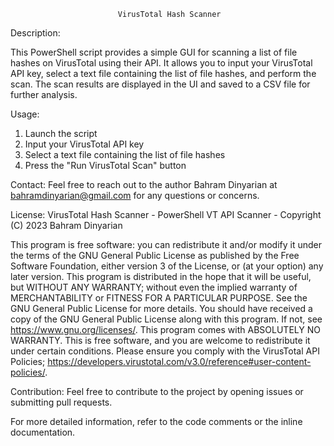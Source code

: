 							VirusTotal Hash Scanner
Description:

This PowerShell script provides a simple GUI for scanning a list of file hashes on VirusTotal using their API. It allows you to input your VirusTotal API key, select a text file containing the list of file hashes, and perform the scan. The scan results are displayed in the UI and saved to a CSV file for further analysis.

Usage:
1. Launch the script
2. Input your VirusTotal API key
3. Select a text file containing the list of file hashes
4. Press the "Run VirusTotal Scan" button
    
Contact:	Feel free to reach out to the author Bahram Dinyarian at bahramdinyarian@gmail.com for any questions or concerns.

License:	VirusTotal Hash Scanner - PowerShell VT API Scanner - Copyright (C) 2023 Bahram Dinyarian

This program is free software: you can redistribute it and/or modify it under the terms of the GNU General Public License as published by the Free Software Foundation, either version 3 of the License, or (at your option) any later version.
This program is distributed in the hope that it will be useful, but WITHOUT ANY WARRANTY; without even the implied warranty of MERCHANTABILITY or FITNESS FOR A PARTICULAR PURPOSE. See the GNU General Public License for more details.
You should have received a copy of the GNU General Public License along with this program. If not, see https://www.gnu.org/licenses/.
This program comes with ABSOLUTELY NO WARRANTY. This is free software, and you are welcome to redistribute it under certain conditions.
Please ensure you comply with the VirusTotal API Policies; https://developers.virustotal.com/v3.0/reference#user-content-policies/.
 
Contribution:	Feel free to contribute to the project by opening issues or submitting pull requests.

For more detailed information, refer to the code comments or the inline documentation.
